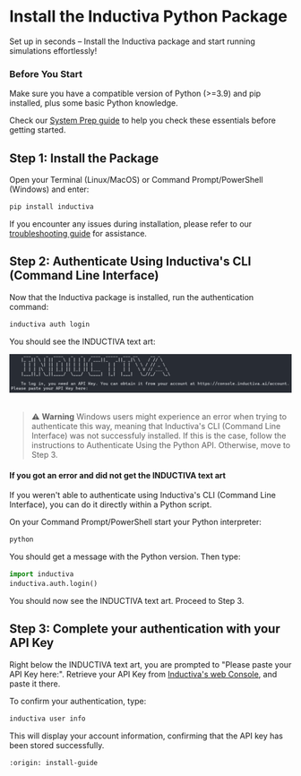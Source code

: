 # Install the Inductiva Python Package

Set up in seconds – Install the Inductiva package and start running simulations effortlessly!

### Before You Start

Make sure you have a compatible version of Python (>=3.9) and pip installed, plus some basic Python knowledge.

Check our <a href="/guides/systemrequirements">System Prep guide</a> to help you check these essentials before getting started.

<!-- Check our <a href="https://docs.inductiva.ai/en/latest/preinstallation/system/system-requirements.html#">System Prep guide</a> to help you check these essentials before getting started.   -->

## Step 1: Install the Package

Open your Terminal (Linux/MacOS) or Command Prompt/PowerShell (Windows) and enter:

```python
pip install inductiva
```

If you encounter any issues during installation, please refer to our [troubleshooting guide](https://inductiva.ai/guides/how-it-works/get-started/troubleshooting) for assistance.

## Step 2: Authenticate Using Inductiva's CLI (Command Line Interface)

Now that the Inductiva package is installed, run the authentication command:

```python
inductiva auth login
```

You should see the INDUCTIVA text art:
<div align="left">
    <img src="../_static/inductiva_authenticate.png" alt="inductiva_authenticate" width="700">
</div>
<br>

> ⚠️ **Warning**
> Windows users might experience an error when trying to authenticate this way, meaning that Inductiva's CLI (Command Line Interface) was not successfuly installed.
> If this is the case, follow the instructions to Authenticate Using the Python API. Otherwise, move to Step 3.

#### If you got an error and did not get the INDUCTIVA text art

If you weren't able to authenticate using Inductiva's CLI (Command Line Interface), you can do it directly within a Python script.

On your Command Prompt/PowerShell start your Python interpreter:

```python
python
```

You should get a message with the Python version.
Then type:

```python
import inductiva
inductiva.auth.login()
```

You should now see the INDUCTIVA text art. Proceed to Step 3.

## Step 3: Complete your authentication with your API Key

Right below the INDUCTIVA text art, you are prompted to "Please paste your API Key here:".
Retrieve your API Key from [Inductiva's web Console](https://console.inductiva.ai/account/profile), and paste it there.

To confirm your authentication, type:

```python
inductiva user info
```

This will display your account information, confirming that the API key has been stored successfully.

```{banner_small}
:origin: install-guide
```
